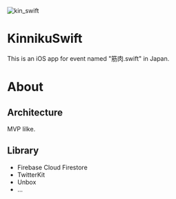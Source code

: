 ![kin_swift](https://user-images.githubusercontent.com/17683316/33333956-b4e18570-d4ab-11e7-9daa-2d64b5b8220e.png)

# KinnikuSwift

This is an iOS app for event named "筋肉.swift" in Japan.

# About

## Architecture

MVP lilke.

## Library

* Firebase Cloud Firestore
* TwitterKit
* Unbox
* ...
